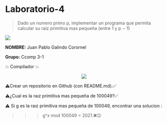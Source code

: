 # Laboratorio-4
 > Dado un numero primo p, implementar un programa que permita calcular su raíz primitiva mas pequeña (entre 1 y p − 1)
 
 <p align="left">
 <img src=https://i.postimg.cc/50Ch8vPG/UCSP.png> 
</p>


**NOMBRE:** Juan Pablo Galindo Corornel

**Grupo:** Ccomp 3-1

:boom:  Compilador  :boom:

<p align="center">
<img src= https://i.postimg.cc/nzG6dZJY/replit-logo.png)](https://postimg.cc/ygWQdMWk)>
</p>


:warning:Crear un repositorio en Github (con README.md).:white_check_mark:


:warning:¿Cual es la raız primitiva mas pequeña de 100049?:white_check_mark:


:warning: Si g es la raız primitiva mas pequeña de 100049, encontrar una solucion :

>>>   g^x mod 100049 = 2021.:x::neutral_face:
